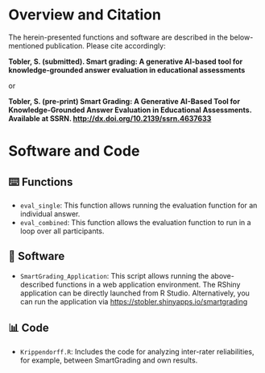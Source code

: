 # Overview and Citation

The herein-presented functions and software are described in the below-mentioned publication. Please cite accordingly:

**Tobler, S. (submitted). Smart grading: A generative AI-based tool for knowledge-grounded answer evaluation in educational assessments**

or 

**Tobler, S. (pre-print) Smart Grading: A Generative AI-Based Tool for Knowledge-Grounded Answer Evaluation in Educational Assessments. Available at SSRN. http://dx.doi.org/10.2139/ssrn.4637633**

# Software and Code

## ⌨️ Functions

- `eval_single`: This function allows running the evaluation function for an individual answer. 
- `eval_combined`: This function allows the evaluation function to run in a loop over all participants. 

## 👾 Software

- `SmartGrading_Application`: This script allows running the above-described functions in a web application environment. The RShiny application can be directly launched from R Studio. Alternatively, you can run the application via https://stobler.shinyapps.io/smartgrading 

## 📊 Code	

- `Krippendorff.R`: Includes the code for analyzing inter-rater reliabilities, for example, between SmartGrading and own results.
